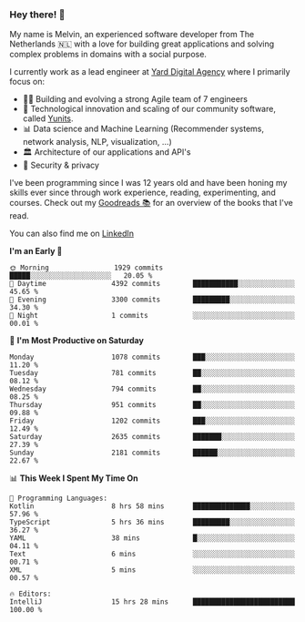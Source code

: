 ### Hey there! 👋

My name is Melvin, an experienced software developer from The Netherlands 🇳🇱 with a love for building great applications and solving complex problems in domains with a social purpose. 

I currently work as a lead engineer at [Yard Digital Agency](https://github.com/yardinternet) where I primarily focus on:

* 👏🏼 Building and evolving a strong Agile team of 7 engineers
* 🚀 Technological innovation and scaling of our community software, called [Yunits](https://www.yunits.com/).
* 📊 Data science and Machine Learning (Recommender systems, network analysis, NLP, visualization, ...)
* 🏛 Architecture of our applications and API's
* 🔐 Security & privacy

I've been programming since I was 12 years old and have been honing my skills ever since through work experience, reading, experimenting, and courses.
Check out my [Goodreads 📚](https://goodreads.com/melvinkoopmans) for an overview of the books that I've read. 

You can also find me on [LinkedIn](https://www.linkedin.com/in/melvinkoopmans)

<!--START_SECTION:waka-->
**I'm an Early 🐤** 

```text
🌞 Morning                1929 commits        █████░░░░░░░░░░░░░░░░░░░░   20.05 % 
🌆 Daytime                4392 commits        ███████████░░░░░░░░░░░░░░   45.65 % 
🌃 Evening                3300 commits        █████████░░░░░░░░░░░░░░░░   34.30 % 
🌙 Night                  1 commits           ░░░░░░░░░░░░░░░░░░░░░░░░░   00.01 % 
```
📅 **I'm Most Productive on Saturday** 

```text
Monday                   1078 commits        ███░░░░░░░░░░░░░░░░░░░░░░   11.20 % 
Tuesday                  781 commits         ██░░░░░░░░░░░░░░░░░░░░░░░   08.12 % 
Wednesday                794 commits         ██░░░░░░░░░░░░░░░░░░░░░░░   08.25 % 
Thursday                 951 commits         ██░░░░░░░░░░░░░░░░░░░░░░░   09.88 % 
Friday                   1202 commits        ███░░░░░░░░░░░░░░░░░░░░░░   12.49 % 
Saturday                 2635 commits        ███████░░░░░░░░░░░░░░░░░░   27.39 % 
Sunday                   2181 commits        ██████░░░░░░░░░░░░░░░░░░░   22.67 % 
```


📊 **This Week I Spent My Time On** 

```text
💬 Programming Languages: 
Kotlin                   8 hrs 58 mins       ██████████████░░░░░░░░░░░   57.96 % 
TypeScript               5 hrs 36 mins       █████████░░░░░░░░░░░░░░░░   36.27 % 
YAML                     38 mins             █░░░░░░░░░░░░░░░░░░░░░░░░   04.11 % 
Text                     6 mins              ░░░░░░░░░░░░░░░░░░░░░░░░░   00.71 % 
XML                      5 mins              ░░░░░░░░░░░░░░░░░░░░░░░░░   00.57 % 

🔥 Editors: 
IntelliJ                 15 hrs 28 mins      █████████████████████████   100.00 % 
```


<!--END_SECTION:waka-->
